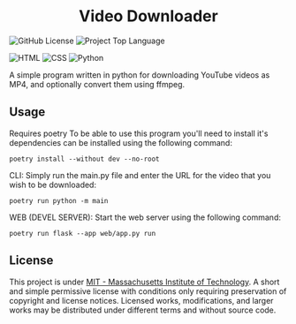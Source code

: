 <h1 align="center">
  Video Downloader
</h1>

![GitHub License](https://img.shields.io/github/license/HeberBarra/video-downloader?logo=github)
![Project Top Language](https://img.shields.io/github/languages/top/HeberBarra/video-downloader?logo=python&label=Python)

![HTML](https://img.shields.io/badge/HTML5-E34F26?style=for-the-badge&logo=html5&logoColor=white)
![CSS](https://img.shields.io/badge/CSS3-1572B6?style=for-the-badge&logo=css3&logoColor=white)
![Python](https://img.shields.io/badge/Python-blue?style=for-the-badge&logo=python&logoColor=FFD43B)

A simple program written in python for downloading YouTube videos as MP4, and optionally convert them using ffmpeg.

<h2>Usage</h2>
Requires poetry
To be able to use this program you'll need to install it's dependencies can be installed using the following command:

```poetry install --without dev --no-root```

CLI: Simply run the main.py file and enter the URL for the video that you wish to be downloaded:

```poetry run python -m main```

WEB (DEVEL SERVER): Start the web server using the following command:

```poetry run flask --app web/app.py run```

<h2>License</h2>

This project is under [MIT - Massachusetts Institute of Technology](https://choosealicense.com/licenses/mit/). A short and simple permissive license with conditions only requiring preservation of copyright and license notices. Licensed works, modifications, and larger works may be distributed under different terms and without source code.
